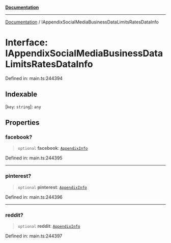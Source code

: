 [**Documentation**](../README.md)

***

[Documentation](../README.md) / IAppendixSocialMediaBusinessDataLimitsRatesDataInfo

# Interface: IAppendixSocialMediaBusinessDataLimitsRatesDataInfo

Defined in: main.ts:244394

## Indexable

\[`key`: `string`\]: `any`

## Properties

### facebook?

> `optional` **facebook**: [`AppendixInfo`](../classes/AppendixInfo.md)

Defined in: main.ts:244395

***

### pinterest?

> `optional` **pinterest**: [`AppendixInfo`](../classes/AppendixInfo.md)

Defined in: main.ts:244396

***

### reddit?

> `optional` **reddit**: [`AppendixInfo`](../classes/AppendixInfo.md)

Defined in: main.ts:244397

